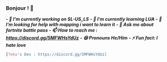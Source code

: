 ### Bonjour ! 👋

***- 🔭 I’m currently working on SL-US_LS***
***- 🌱 I’m currently learning LUA***
***- 🤔 I’m looking for help with mapping i want to learn it***
***- 💬 Ask me about fortnite battle pass***
***- 📫 How to reach me : https://discord.gg/5MFWHsYdUz***
***- 😄 Pronouns He/Him***
***- ⚡ Fun fact: I hate love***

```css
[Teko's Dev : https://discord.gg/5MFWHsYdUz]
```
<!--
**Surgiru/Surgiru** is a ✨ _special_ ✨ repository because its `README.md` (this file) appears on your GitHub profile.

Here are some ideas to get you started:

- 🔭 I’m currently working on ...
- 🌱 I’m currently learning ...
- 👯 I’m looking to collaborate on ...
- 🤔 I’m looking for help with ...
- 💬 Ask me about ...
- 📫 How to reach me: ...
- 😄 Pronouns: ...
- ⚡ Fun fact: ...
-->
